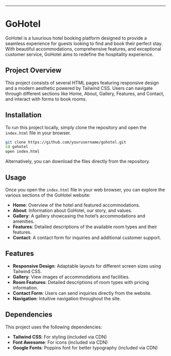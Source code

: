 

---

# GoHotel

GoHotel is a luxurious hotel booking platform designed to provide a seamless experience for guests looking to find and book their perfect stay. With beautiful accommodations, comprehensive features, and exceptional customer service, GoHotel aims to redefine the hospitality experience.

## Project Overview

This project consists of several HTML pages featuring responsive design and a modern aesthetic powered by Tailwind CSS. Users can navigate through different sections like Home, About, Gallery, Features, and Contact, and interact with forms to book rooms.

## Installation

To run this project locally, simply clone the repository and open the `index.html` file in your browser.

```bash
git clone https://github.com/yourusername/gohotel.git
cd gohotel
open index.html
```

Alternatively, you can download the files directly from the repository.

## Usage

Once you open the `index.html` file in your web browser, you can explore the various sections of the GoHotel website:

- **Home**: Overview of the hotel and featured accommodations.
- **About**: Information about GoHotel, our story, and values.
- **Gallery**: A gallery showcasing the hotel’s accommodations and amenities.
- **Features**: Detailed descriptions of the available room types and their features.
- **Contact**: A contact form for inquiries and additional customer support.

## Features

- **Responsive Design**: Adaptable layouts for different screen sizes using Tailwind CSS.
- **Gallery**: View images of accommodations and facilities.
- **Room Features**: Detailed descriptions of room types with pricing information.
- **Contact Form**: Users can send inquiries directly from the website.
- **Navigation**: Intuitive navigation throughout the site.

## Dependencies

This project uses the following dependencies:

- **Tailwind CSS**: For styling (included via CDN)
- **Font Awesome**: For icons (included via CDN)
- **Google Fonts**: Poppins font for better typography (included via CDN)

